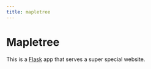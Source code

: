 ```yaml
---
title: mapletree
--- 
```


# Mapletree

This is a [Flask](https://flask.palletsprojects.com/en/1.1.x/) app that serves a super special website. 
